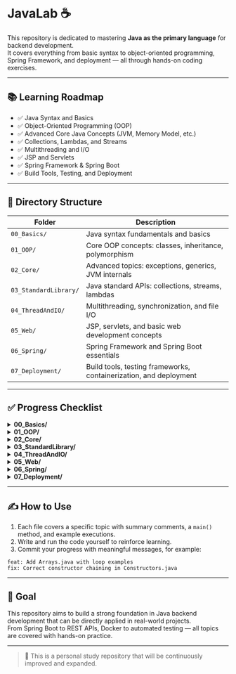 # JavaLab ☕️

This repository is dedicated to mastering **Java as the primary language** for backend development.  
It covers everything from basic syntax to object-oriented programming, Spring Framework, and deployment — all through hands-on coding exercises.

---

## 📚 Learning Roadmap

- ✅ Java Syntax and Basics  
- ✅ Object-Oriented Programming (OOP)  
- ✅ Advanced Core Java Concepts (JVM, Memory Model, etc.)  
- ✅ Collections, Lambdas, and Streams  
- ✅ Multithreading and I/O  
- ✅ JSP and Servlets  
- ✅ Spring Framework & Spring Boot  
- ✅ Build Tools, Testing, and Deployment  

---

## 📁 Directory Structure

| Folder              | Description                               |
|---------------------|-------------------------------------------|
| `00_Basics/`         | Java syntax fundamentals and basics       |
| `01_OOP/`            | Core OOP concepts: classes, inheritance, polymorphism |
| `02_Core/`           | Advanced topics: exceptions, generics, JVM internals  |
| `03_StandardLibrary/`| Java standard APIs: collections, streams, lambdas      |
| `04_ThreadAndIO/`    | Multithreading, synchronization, and file I/O           |
| `05_Web/`            | JSP, servlets, and basic web development concepts       |
| `06_Spring/`         | Spring Framework and Spring Boot essentials               |
| `07_Deployment/`     | Build tools, testing frameworks, containerization, and deployment |

---

## ✅ Progress Checklist

<details>
<summary><strong>00_Basics/</strong></summary>

- [x] HelloWorld.java  
- [x] VariablesAndDataTypes.java  
- [x] Operators.java  
- [x] ControlStatements.java  
- [x] Methods.java  
- [ ] Arrays.java  
- [ ] StringHandling.java  

</details>

<details>
<summary><strong>01_OOP/</strong></summary>

- [ ] ClassesAndObjects.java  
- [ ] Constructors.java  
- [ ] ThisAndStatic.java  
- [ ] Inheritance.java  
- [ ] Encapsulation.java  
- [ ] Polymorphism.java  
- [ ] AbstractClasses.java  
- [ ] Interfaces.java  
- [ ] AccessModifiers.java  
- [ ] Packages.java  

</details>

<details>
<summary><strong>02_Core/</strong></summary>

- [ ] WrapperClasses.java  
- [ ] ExceptionHandling.java  
- [ ] Generics.java  
- [ ] EnumAndAnnotations.java  
- [ ] InnerClasses.java  
- [ ] JavaMemoryModel.java  
- [ ] JvmArchitecture.java  

</details>

<details>
<summary><strong>03_StandardLibrary/</strong></summary>

- [ ] CollectionsOverview.java  
- [ ] ListSetMap.java  
- [ ] IteratorsAndStreams.java  
- [ ] LambdaExpressions.java  
- [ ] FunctionalInterfaces.java  
- [ ] OptionalClass.java  
- [ ] LocalDateTimeAPI.java  

</details>

<details>
<summary><strong>04_ThreadAndIO/</strong></summary>

- [ ] MultithreadingBasics.java  
- [ ] Synchronization.java  
- [ ] ThreadCommunication.java  
- [ ] FileIOBasics.java  
- [ ] BufferedReaderWriter.java  
- [ ] ObjectSerialization.java  

</details>

<details>
<summary><strong>05_Web/</strong></summary>

- [ ] HttpAndWebBasics.java  
- [ ] ServletsBasics.java  
- [ ] JspBasics.java  
- [ ] FormHandlingWithServlet.java  
- [ ] SessionAndCookies.java  
- [ ] JstlAndEl.java  

</details>

<details>
<summary><strong>06_Spring/</strong></summary>

- [ ] SpringCoreBasics.java  
- [ ] DependencyInjection.java  
- [ ] SpringAnnotations.java  
- [ ] SpringBootBasics.java  
- [ ] SpringWebMvc.java  
- [ ] SpringRestApi.java  
- [ ] SpringDataJpa.java  
- [ ] SpringSecurityBasics.java  
- [ ] SpringExceptionHandling.java  
- [ ] FileUploadDownload.java  

</details>

<details>
<summary><strong>07_Deployment/</strong></summary>

- [ ] MavenBasics.java  
- [ ] GradleBasics.java  
- [ ] UnitTestingWithJUnit.java  
- [ ] MockingWithMockito.java  
- [ ] DockerizeSpringApp.java  
- [ ] TomcatAndWAS.java  
- [ ] DeploySpringApp.java  

</details>

---

## ✍️ How to Use

1. Each file covers a specific topic with summary comments, a `main()` method, and example executions.  
2. Write and run the code yourself to reinforce learning.  
3. Commit your progress with meaningful messages, for example:
```
feat: Add Arrays.java with loop examples
fix: Correct constructor chaining in Constructors.java
```

---

## 🙌 Goal

This repository aims to build a strong foundation in Java backend development that can be directly applied in real-world projects.  
From Spring Boot to REST APIs, Docker to automated testing — all topics are covered with hands-on practice.

---

> 📌 This is a personal study repository that will be continuously improved and expanded.
